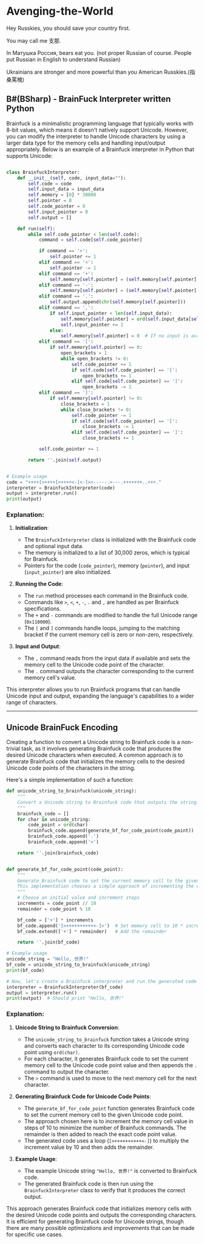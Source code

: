 # Avenging-the-World

Hey Russkies, you should save your country first.

You may call me 支那.

In Матушка Россия, bears eat you. (not proper Russian of course. People put Russian in English to understand Russian)

Ukrainians are stronger and more powerful than you American Russkies.(指桑罵槐)

## B#(BSharp) - BrainFuck Interpreter written Python

Brainfuck is a minimalistic programming language that typically works with 8-bit values, which means it doesn't natively support Unicode. However, you can modify the interpreter to handle Unicode characters by using a larger data type for the memory cells and handling input/output appropriately. Below is an example of a Brainfuck interpreter in Python that supports Unicode:

```python

class BrainfuckInterpreter:
    def __init__(self, code, input_data=""):
        self.code = code
        self.input_data = input_data
        self.memory = [0] * 30000
        self.pointer = 0
        self.code_pointer = 0
        self.input_pointer = 0
        self.output = []

    def run(self):
        while self.code_pointer < len(self.code):
            command = self.code[self.code_pointer]

            if command == '>':
                self.pointer += 1
            elif command == '<':
                self.pointer -= 1
            elif command == '+':
                self.memory[self.pointer] = (self.memory[self.pointer] + 1) % 0x110000  # Unicode range
            elif command == '-':
                self.memory[self.pointer] = (self.memory[self.pointer] - 1) % 0x110000  # Unicode range
            elif command == '.':
                self.output.append(chr(self.memory[self.pointer]))
            elif command == ',':
                if self.input_pointer < len(self.input_data):
                    self.memory[self.pointer] = ord(self.input_data[self.input_pointer])
                    self.input_pointer += 1
                else:
                    self.memory[self.pointer] = 0  # If no input is available, set memory to 0
            elif command == '[':
                if self.memory[self.pointer] == 0:
                    open_brackets = 1
                    while open_brackets != 0:
                        self.code_pointer += 1
                        if self.code[self.code_pointer] == '[':
                            open_brackets += 1
                        elif self.code[self.code_pointer] == ']':
                            open_brackets -= 1
            elif command == ']':
                if self.memory[self.pointer] != 0:
                    close_brackets = 1
                    while close_brackets != 0:
                        self.code_pointer -= 1
                        if self.code[self.code_pointer] == '[':
                            close_brackets -= 1
                        elif self.code[self.code_pointer] == ']':
                            close_brackets += 1

            self.code_pointer += 1

        return ''.join(self.output)


# Example usage
code = "++++[>++++[>++++<-]<-]>>-----.>---.+++++++..+++."
interpreter = BrainfuckInterpreter(code)
output = interpreter.run()
print(output)
```

### Explanation:
1. **Initialization**:
   - The `BrainfuckInterpreter` class is initialized with the Brainfuck code and optional input data.
   - The memory is initialized to a list of 30,000 zeros, which is typical for Brainfuck.
   - Pointers for the code (`code_pointer`), memory (`pointer`), and input (`input_pointer`) are also initialized.

2. **Running the Code**:
   - The `run` method processes each command in the Brainfuck code.
   - Commands like `>`, `<`, `+`, `-`, `.` and `,` are handled as per Brainfuck specifications.
   - The `+` and `-` commands are modified to handle the full Unicode range (`0x110000`).
   - The `[` and `]` commands handle loops, jumping to the matching bracket if the current memory cell is zero or non-zero, respectively.

3. **Input and Output**:
   - The `,` command reads from the input data if available and sets the memory cell to the Unicode code point of the character.
   - The `.` command outputs the character corresponding to the current memory cell's value.

This interpreter allows you to run Brainfuck programs that can handle Unicode input and output, expanding the language's capabilities to a wider range of characters.

---

## Unicode BrainFuck Encoding

Creating a function to convert a Unicode string to Brainfuck code is a non-trivial task, as it involves generating Brainfuck code that produces the desired Unicode characters when executed. A common approach is to generate Brainfuck code that initializes the memory cells to the desired Unicode code points of the characters in the string.

Here's a simple implementation of such a function:

```python
def unicode_string_to_brainfuck(unicode_string):
    """
    Convert a Unicode string to Brainfuck code that outputs the string.
    """
    brainfuck_code = []
    for char in unicode_string:
        code_point = ord(char)
        brainfuck_code.append(generate_bf_for_code_point(code_point))
        brainfuck_code.append('.')
        brainfuck_code.append('>')

    return ''.join(brainfuck_code)


def generate_bf_for_code_point(code_point):
    """
    Generate Brainfuck code to set the current memory cell to the given Unicode code point.
    This implementation chooses a simple approach of incrementing the cell value.
    """
    # Choose an initial value and increment steps
    increments = code_point // 10
    remainder = code_point % 10

    bf_code = ['+'] * increments
    bf_code.append('[>++++++++++<-]>')  # Set memory cell to 10 * increments
    bf_code.extend(['+'] * remainder)   # Add the remainder

    return ''.join(bf_code)

# Example usage
unicode_string = "Hello, 世界!"
bf_code = unicode_string_to_brainfuck(unicode_string)
print(bf_code)

# Now, let's create a Brainfuck interpreter and run the generated code
interpreter = BrainfuckInterpreter(bf_code)
output = interpreter.run()
print(output)  # Should print "Hello, 世界!"
```

### Explanation:

1. **Unicode String to Brainfuck Conversion**:
   - The `unicode_string_to_brainfuck` function takes a Unicode string and converts each character to its corresponding Unicode code point using `ord(char)`.
   - For each character, it generates Brainfuck code to set the current memory cell to the Unicode code point value and then appends the `.` command to output the character.
   - The `>` command is used to move to the next memory cell for the next character.

2. **Generating Brainfuck Code for Unicode Code Points**:
   - The `generate_bf_for_code_point` function generates Brainfuck code to set the current memory cell to the given Unicode code point.
   - The approach chosen here is to increment the memory cell value in steps of 10 to minimize the number of Brainfuck commands. The remainder is then added to reach the exact code point value.
   - The generated code uses a loop (`[>++++++++++<-]`) to multiply the increment value by 10 and then adds the remainder.

3. **Example Usage**:
   - The example Unicode string `"Hello, 世界!"` is converted to Brainfuck code.
   - The generated Brainfuck code is then run using the `BrainfuckInterpreter` class to verify that it produces the correct output.

This approach generates Brainfuck code that initializes memory cells with the desired Unicode code points and outputs the corresponding characters. It is efficient for generating Brainfuck code for Unicode strings, though there are many possible optimizations and improvements that can be made for specific use cases.
